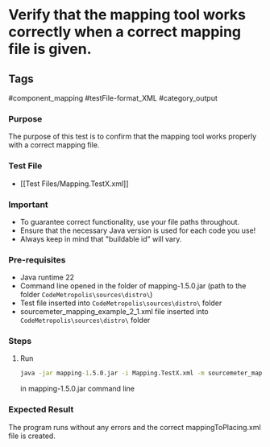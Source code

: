 # Verify that the mapping tool works correctly when a correct mapping file is given.

## Tags
#component_mapping #testFile-format_XML #category_output

### Purpose
The purpose of this test is to confirm that the mapping tool works properly with a correct mapping file.

### Test File
- [[Test Files/Mapping.TestX.xml]]

### Important
- To guarantee correct functionality, use your file paths throughout.  
- Ensure that the necessary Java version is used for each code you use!
- Always keep in mind that "buildable id" will vary.

### Pre-requisites
- Java runtime 22
- Command line opened in the folder of mapping-1.5.0.jar (path to the folder `CodeMetropolis\sources\distro\`)
- Test file inserted into `CodeMetropolis\sources\distro\` folder
- sourcemeter_mapping_example_2_1.xml file inserted into `CodeMetropolis\sources\distro\` folder

### Steps
 1. Run
	```cmd
	java -jar mapping-1.5.0.jar -i Mapping.TestX.xml -m sourcemeter_mapping_example_2_1.xml
	```
	in mapping-1.5.0.jar command line

### Expected Result
The program runs without any errors and the correct mappingToPlacing.xml file is created.